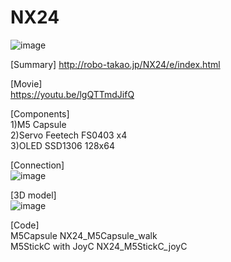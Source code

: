 # NX24

![image](NX24_1.jpg)

[Summary]
http://robo-takao.jp/NX24/e/index.html

[Movie]  
https://youtu.be/lgQTTmdJifQ

[Components]  
1)M5 Capsule  
2)Servo Feetech FS0403 x4  
3)OLED SSD1306 128x64  

[Connection]  
![image](NX24_3.jpg)

[3D model]  
![image](NX24_2.jpg)

[Code]  
M5Capsule
 NX24_M5Capsule_walk  
M5StickC with JoyC
 NX24_M5StickC_joyC 
